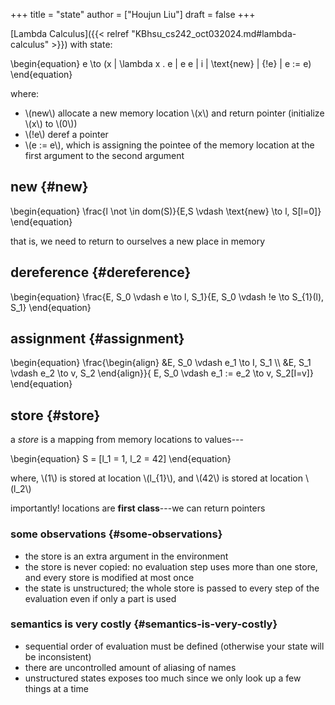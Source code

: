 +++
title = "state"
author = ["Houjun Liu"]
draft = false
+++

[Lambda Calculus]({{< relref "KBhsu_cs242_oct032024.md#lambda-calculus" >}}) with state:

\begin{equation}
e \to (x | \lambda x . e | e e | i | \text{new} | {!e} | e := e)
\end{equation}

where:

-   \\(new\\) allocate a new memory location \\(x\\) and return pointer (initialize \\(x\\) to \\(0\\))
-   \\(!e\\) deref a pointer
-   \\(e := e\\), which is assigning the pointee of the memory location at the first argument to the second argument


## new {#new}

\begin{equation}
\frac{l \not \in dom(S)}{E,S \vdash \text{new} \to  l, S[l=0]}
\end{equation}

that is, we need to return to ourselves a new place in memory


## dereference {#dereference}

\begin{equation}
\frac{E, S\_0 \vdash  e \to l, S\_1}{E, S\_0 \vdash !e \to S\_{1}(l), S\_1}
\end{equation}


## assignment {#assignment}

\begin{equation}
\frac{\begin{align}
&E, S\_0 \vdash e\_1 \to  I, S\_1 \\\\
&E, S\_1 \vdash e\_2 \to v, S\_2
\end{align}}{
E, S\_0 \vdash e\_1 := e\_2 \to v, S\_2[I=v]}
\end{equation}


## store {#store}

a _store_ is a mapping from memory locations to values---

\begin{equation}
S = [l\_1 = 1, l\_2 = 42]
\end{equation}

where, \\(1\\) is stored at location \\(l\_{1}\\), and \\(42\\) is stored at location \\(l\_2\\)

importantly! locations are **first class**---we can return pointers


### some observations {#some-observations}

-   the store is an extra argument in the environment
-   the store is never copied: no evaluation step uses more than one store, and every store is modified at most once
-   the state is unstructured; the whole store is passed to every step of the evaluation even if only a part is used


### semantics is very costly {#semantics-is-very-costly}

-   sequential order of evaluation must be defined (otherwise your state will be inconsistent)
-   there are uncontrolled amount of aliasing of names
-   unstructured states exposes too much since we only look up a few things at a time

